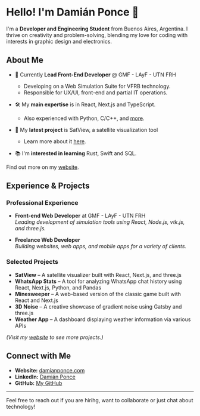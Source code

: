 # Hello! I'm Damián Ponce 👋

I'm a **Developer and Engineering Student** from Buenos Aires, Argentina. I thrive on creativity and problem-solving, blending my love for coding with interests in graphic design and electronics.

## About Me

- 🔭 Currently **Lead Front-End Developer** @ GMF - LAyF - UTN FRH
  - Developing on a Web Simulation Suite for VFRB technology.
  - Responsible for UX/UI, front-end and partial IT operations.

- 🛠️ My **main expertise** is in React, Next.js and TypeScript.
  - Also experienced with Python, C/C++, and [more](https://damianponce.com).
    
- 🌱 My **latest project** is SatView, a satellite visualization tool
  - Learn more about it [here](https://satview.damianponce.com).

- 📚 I'm **interested in learning** Rust, Swift and SQL.

Find out more on my [website](https://damianponce.com).

## Experience & Projects

### Professional Experience
- **Front-end Web Developer** at GMF - LAyF - UTN FRH  
  *Leading development of simulation tools using React, Node.js, vtk.js, and three.js.*

- **Freelance Web Developer**  
  *Building websites, web apps, and mobile apps for a variety of clients.*

### Selected Projects
- **SatView** – A satellite visualizer built with React, Next.js, and three.js  
- **WhatsApp Stats** – A tool for analyzing WhatsApp chat history using React, Next.js, Python, and Pandas  
- **Minesweeper** – A web-based version of the classic game built with React and Next.js  
- **3D Noise** – A creative showcase of gradient noise using Gatsby and three.js  
- **Weather App** – A dashboard displaying weather information via various APIs

*(Visit my [website](https://www.damianponce.com/en/projects) to see more projects.)*

## Connect with Me

- **Website:** [damianponce.com](https://damianponce.com)  
- **LinkedIn:** [Damián Ponce](https://www.linkedin.com/in/damianponce/)  
- **GitHub:** [My GitHub](https://github.com/damiponce)

---

Feel free to reach out if you are hirihg, want to collaborate or just chat about technology!
